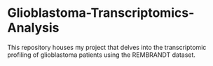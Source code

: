 # Glioblastoma-Transcriptomics-Analysis
This repository houses my project that delves into the transcriptomic profiling of glioblastoma patients using the REMBRANDT dataset. 

